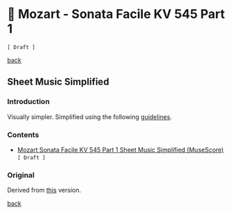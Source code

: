 🎵 Mozart - Sonata Facile KV 545 Part 1
========================================

`[ Draft ]`

[back](../README.md)

Sheet Music Simplified
----------------------

### Introduction

Visually simpler. Simplified using the following [guidelines](https://jjvanzon.github.io/Piano-Playing-Docs/methods/sheet-music-simplification.html).

### Contents

- [Mozart Sonata Facile KV 545 Part 1 Sheet Music Simplified (MuseScore)](mozart-sonata-facile-part-1-sheet-music-simplified.mscz) `[ Draft ]`

### Original

Derived from [this](https://jjvanzon.github.io/Piano-Playing-Docs/mozart-sonata-facile-part-1/sheet-music/README.html) version.

[back](../README.md)
